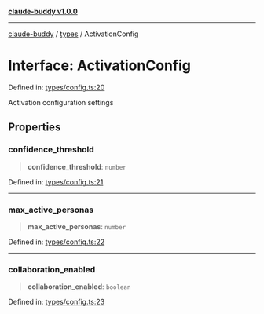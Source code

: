 [**claude-buddy v1.0.0**](../../README.md)

***

[claude-buddy](../../modules.md) / [types](../README.md) / ActivationConfig

# Interface: ActivationConfig

Defined in: [types/config.ts:20](https://github.com/gsetsero/assistant-integration/blob/911ddf7680199ad668404c191ed66335473fdc65/claude-buddy/src/types/config.ts#L20)

Activation configuration settings

## Properties

### confidence\_threshold

> **confidence\_threshold**: `number`

Defined in: [types/config.ts:21](https://github.com/gsetsero/assistant-integration/blob/911ddf7680199ad668404c191ed66335473fdc65/claude-buddy/src/types/config.ts#L21)

***

### max\_active\_personas

> **max\_active\_personas**: `number`

Defined in: [types/config.ts:22](https://github.com/gsetsero/assistant-integration/blob/911ddf7680199ad668404c191ed66335473fdc65/claude-buddy/src/types/config.ts#L22)

***

### collaboration\_enabled

> **collaboration\_enabled**: `boolean`

Defined in: [types/config.ts:23](https://github.com/gsetsero/assistant-integration/blob/911ddf7680199ad668404c191ed66335473fdc65/claude-buddy/src/types/config.ts#L23)
